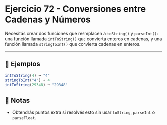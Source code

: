 # Ejercicio 72 - Conversiones entre Cadenas y Números

Necesitás crear dos funciones que reemplacen a `toString()` y `parseInt()`: una función llamada `intToString()` que convierta enteros en cadenas, y una función llamada `stringToInt()` que convierta cadenas en enteros.

---

## 🧪 Ejemplos

```javascript
intToString(4) ➞ "4"
stringToInt("4") ➞ 4
intToString(29348) ➞ "29348"
```

## 📝 Notas

- Obtendrás puntos extra si resolvés esto sin usar `toString`, `parseInt` o `parseFloat`.
